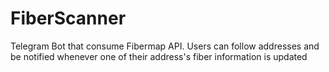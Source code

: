# FiberScanner
Telegram Bot that consume Fibermap API. Users can follow addresses and be notified whenever one of their address's fiber information is updated
